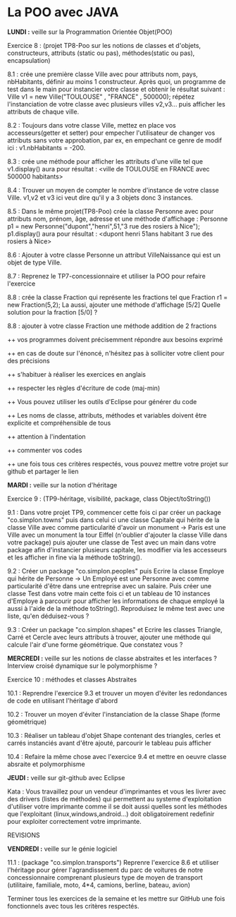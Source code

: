 
La POO avec JAVA
===

**LUNDI :**
veille sur la Programmation Orientée Objet(POO)

Exercice 8 : (projet TP8-Poo sur les notions de classes et d'objets, constructeurs, attributs (static ou pas), méthodes(static ou pas), encapsulation)

8.1 : crée une première classe Ville avec pour attributs nom, pays, nbHabitants, définir au moins 1 constructeur. Après quoi, un programme de test dans le main pour instancier votre classe et obtenir le résultat suivant : Ville v1 = new Ville("TOULOUSE" , "FRANCE" , 500000); répétez l'instanciation de votre classe avec plusieurs villes v2,v3... puis afficher les attributs de chaque ville.

8.2 : Toujours dans votre classe Ville, mettez en place vos accesseurs(getter et setter) pour empecher l'utilisateur de changer vos attributs sans votre approbation, par ex, en empechant ce genre de modif ici : v1.nbHabitants = -200.

8.3 : crée une méthode pour afficher les attributs d'une ville tel que v1.display() aura pour résultat : <ville de TOULOUSE en FRANCE avec 500000 habitants>

8.4 : Trouver un moyen de compter le nombre d'instance de votre classe Ville. v1,v2 et v3 ici veut dire qu'il y a 3 objets donc 3 instances.

8.5 : Dans le même projet(TP8-Poo) crée la classe Personne avec pour attributs nom, prénom, âge, adresse et une méthode d'affichage : Personne p1 = new Personne("dupont","henri",51,"3 rue des rosiers à Nice");
p1.display() aura pour résultat : <dupont henri 51ans habitant 3 rue des rosiers à Nice>

8.6 : Ajouter à votre classe Personne un attribut VilleNaissance qui est un objet de type Ville.

8.7 : Reprenez le TP7-concessionnaire et utiliser la POO pour refaire l'exercice

8.8 : crée la classe Fraction qui représente les fractions tel que Fraction r1 = new Fraction(5,2); La aussi, ajouter une méthode d'affichage [5/2] Quelle solution pour la fraction [5/0] ?

8.8 : ajouter à votre classe Fraction une méthode addition de 2 fractions 

++ vos programmes doivent précisemment répondre aux besoins exprimé

++ en cas de doute sur l'énoncé, n'hésitez pas à solliciter votre client pour des précisions

++ s'habituer à réaliser les exercices en anglais

++ respecter les règles d'écriture de code (maj-min)

++ Vous pouvez utiliser les outils d'Eclipse pour générer du code

++ Les noms de classe, attributs, méthodes et variables doivent être explicite et compréhensible de tous

++ attention à l'indentation

++ commenter vos codes

++ une fois tous ces critères respectés, vous pouvez mettre votre projet sur github et partager le lien


**MARDI :**
veille sur la notion d'héritage   

Exercice 9 : (TP9-héritage, visibilité, package, class Object/toString())

9.1 : Dans votre projet TP9, commencer cette fois ci par créer un package "co.simplon.towns" puis dans celui ci une classe Capitale qui hérite de la classe Ville avec comme particularité d'avoir un monument -> Paris est une Ville avec un monument la tour Eiffel (n'oublier d'ajouter la classe Ville dans votre package) puis ajouter une classe de Test avec un main dans votre package afin d'instancier plusieurs capitale, les modifier via les accesseurs et les afficher in fine via la méthode toString().

9.2 : Créer un package "co.simplon.peoples" puis Ecrire la classe Employe qui hérite de Personne -> Un Employé est une Personne avec comme particularité d'être dans une entreprise avec un salaire. Puis créer une classe Test dans votre main cette fois ci et un tableau de 10 instances d'Employe à parcourir pour afficher les informations de chaque employé la aussi à l'aide de la méthode toString(). Reproduisez le même test avec une liste, qu'en déduisez-vous ?

9.3 : Créer un package "co.simplon.shapes" et Ecrire les classes Triangle, Carré et Cercle avec leurs attributs à trouver, ajouter une méthode qui calcule l'air d'une forme géométrique. Que constatez vous ?

**MERCREDI :**
veille sur les notions de classe abstraites et les interfaces
? Interview croisé dynamique sur le polymorphisme ?

Exercice 10 : méthodes et classes Abstraites

10.1 : Reprendre l'exercice 9.3 et trouver un moyen d'éviter les redondances de code en utilisant l'héritage d'abord

10.2 : Trouver un moyen d'éviter l'instanciation de la classe Shape (forme géométrique)

10.3 : Réaliser un tableau d'objet Shape contenant des triangles, cerles et carrés instanciés avant d'être ajouté, parcourir le tableau puis afficher

10.4 : Refaire la même chose avec l'exercice 9.4 et mettre en oeuvre classe absraite et polymorphisme

**JEUDI :**
veille sur git-github avec Eclipse

Kata : Vous travaillez pour un vendeur d'imprimantes et vous les livrer avec des drivers (listes de méthodes) qui permettent au systeme d'exploitation d'utiliser votre imprimante comme il se doit aussi quelles sont les méthodes que l'exploitant (linux,windows,android...) doit obligatoirement redefinir pour exploiter correctement votre imprimante.

REVISIONS

**VENDREDI :**
veille sur le génie logiciel

11.1 : (package "co.simplon.transports") Reprenre l'exercice 8.6 et utiliser l'héritage pour gérer l'agrandissement du parc de voitures de notre concessionnaire comprenant plusieurs type de moyen de transport (utilitaire, familiale, moto, 4*4, camions, berline, bateau, avion)


Terminer tous les exercices de la semaine et les mettre sur GitHub une fois fonctionnels avec tous les critères respectés.
